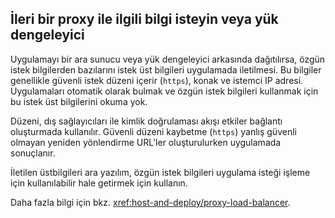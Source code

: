 ## <a name="forward-request-information-with-a-proxy-or-load-balancer"></a>İleri bir proxy ile ilgili bilgi isteyin veya yük dengeleyici

Uygulamayı bir ara sunucu veya yük dengeleyici arkasında dağıtılırsa, özgün istek bilgilerden bazılarını istek üst bilgileri uygulamada iletilmesi. Bu bilgiler genellikle güvenli istek düzeni içerir (`https`), konak ve istemci IP adresi. Uygulamaları otomatik olarak bulmak ve özgün istek bilgileri kullanmak için bu istek üst bilgilerini okuma yok.

Düzeni, dış sağlayıcıları ile kimlik doğrulaması akışı etkiler bağlantı oluşturmada kullanılır. Güvenli düzeni kaybetme (`https`) yanlış güvenli olmayan yeniden yönlendirme URL'ler oluşturulurken uygulamada sonuçlanır.

İletilen üstbilgileri ara yazılım, özgün istek bilgileri uygulama isteği işleme için kullanılabilir hale getirmek için kullanın.

Daha fazla bilgi için bkz. <xref:host-and-deploy/proxy-load-balancer>.
